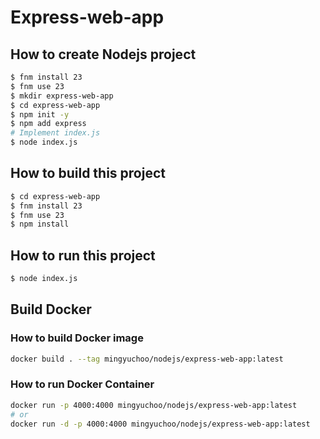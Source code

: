 # Express-web-app

## How to create Nodejs project

```bash
$ fnm install 23
$ fnm use 23
$ mkdir express-web-app
$ cd express-web-app
$ npm init -y
$ npm add express
# Implement index.js
$ node index.js
```

## How to build this project

```bash
$ cd express-web-app
$ fnm install 23
$ fnm use 23
$ npm install 
```

## How to run this project

```bash
$ node index.js
```

## Build Docker

### How to build Docker image

```bash
docker build . --tag mingyuchoo/nodejs/express-web-app:latest
```

### How to run Docker Container

```bash
docker run -p 4000:4000 mingyuchoo/nodejs/express-web-app:latest
# or
docker run -d -p 4000:4000 mingyuchoo/nodejs/express-web-app:latest
```

